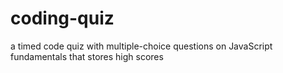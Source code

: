 # coding-quiz
a timed code quiz with multiple-choice questions on JavaScript fundamentals that stores high scores
